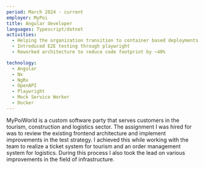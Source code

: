 ```yaml
---
period: March 2024 - current
employer: MyPoi
title: Angular developer
languages: Typescript/dotnet
activities:
  - Helping the organization transition to container based deployments
  - Introduced E2E testing through playwright
  - Reworked architecture to reduce code footprint by ~40%

technology:
  - Angular
  - Nx
  - NgRx
  - OpenAPI
  - Playwright
  - Mock Service Worker
  - Docker
---
```

MyPoiWorld is a custom software party that serves customers in the tourism, construction and logistics sector. The assignment I was hired for was to review the existing frontend architecture and implement improvements in the test strategy. I achieved this while working with the team to realize a ticket system for tourism and an order management system for logistics. During this process I also took the lead on various improvements in the field of infrastructure.

